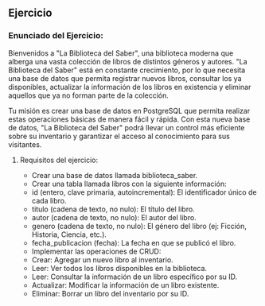 ## Ejercicio

### Enunciado del Ejercicio:
Bienvenidos a "La Biblioteca del Saber", una biblioteca moderna que alberga una vasta colección de libros de distintos géneros y autores. "La Biblioteca del Saber" está en constante crecimiento, por lo que necesita una base de datos que permita registrar nuevos libros, consultar los ya disponibles, actualizar la información de los libros en existencia y eliminar aquellos que ya no forman parte de la colección.

Tu misión es crear una base de datos en PostgreSQL que permita realizar estas operaciones básicas de manera fácil y rápida. Con esta nueva base de datos, "La Biblioteca del Saber" podrá llevar un control más eficiente sobre su inventario y garantizar el acceso al conocimiento para sus visitantes.

1. Requisitos del ejercicio:

    - Crear una base de datos llamada biblioteca_saber.
    - Crear una tabla llamada libros con la siguiente información:
    - id (entero, clave primaria, autoincremental): El identificador único de cada libro.
    - titulo (cadena de texto, no nulo): El título del libro.
    - autor (cadena de texto, no nulo): El autor del libro.
    - genero (cadena de texto, no nulo): El género del libro (ej: Ficción, Historia, Ciencia, etc.).
    - fecha_publicacion (fecha): La fecha en que se publicó el libro.
    - Implementar las operaciones de CRUD:
    - Crear: Agregar un nuevo libro al inventario.
    - Leer: Ver todos los libros disponibles en la biblioteca.
    - Leer: Consultar la información de un libro específico por su ID.
    - Actualizar: Modificar la información de un libro existente.
    - Eliminar: Borrar un libro del inventario por su ID.
